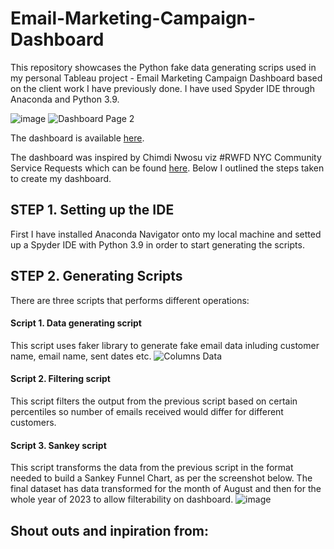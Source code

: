 # Email-Marketing-Campaign-Dashboard
This repository showcases the Python fake data generating scrips used in my personal Tableau project - Email Marketing Campaign Dashboard based on the client work I have previously done. I have used Spyder IDE through Anaconda and Python 3.9.

![image](https://github.com/Marius321/Email-Marketing-Campaign-Dashboard/assets/117634180/aff9e96d-0ce1-4c0e-b5bc-3c8ed79742cb)
![Dashboard Page 2](https://github.com/Marius321/Email-Marketing-Campaign-Dashboard/assets/117634180/9b9e5231-4ad2-4d5d-b853-f8c838bedc15)

The dashboard is available [here]().

The dashboard was inspired by Chimdi Nwosu viz #RWFD NYC Community Service Requests which can be found [here](https://public.tableau.com/app/profile/chimdi.nwosu/viz/RWFD-NYCCommunityServiceRequests/Overview). Below I outlined the steps taken to create my dashboard.

## STEP 1. Setting up the IDE
First I have installed Anaconda Navigator onto my local machine and setted up a Spyder IDE with Python 3.9 in order to start generating the scripts. 

## STEP 2. Generating Scripts
There are three scripts that performs different operations:
#### Script 1. Data generating script
This script uses faker library to generate fake email data inluding customer name, email name, sent dates etc. 
![Columns Data](https://github.com/Marius321/Email-Marketing-Campaign-Dashboard/assets/117634180/5edfdca5-7d8e-432a-9462-15c73af81257)
#### Script 2. Filtering script
This script filters the output from the previous script based on certain percentiles so number of emails received would differ for different customers.
#### Script 3. Sankey script
This script transforms the data from the previous script in the format needed to build a Sankey Funnel Chart, as per the screenshot below. The final dataset has data transformed for the month of August and then for the whole year of 2023 to allow filterability on dashboard.
![image](https://github.com/Marius321/Email-Marketing-Campaign-Dashboard/assets/117634180/99f49745-76bf-4b4f-bd80-4adea18406fd)


## Shout outs and inpiration from:
